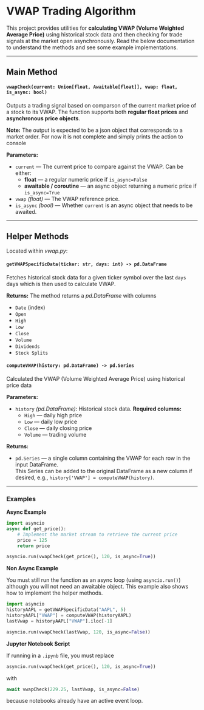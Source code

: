 # VWAP Trading Algorithm

This project provides utilities for **calculating VWAP (Volume Weighted Average Price)** using historical stock data and then checking for trade signals at the market open asynchronously. Read the below documentation to understand the methods and see some example implementations.

---

## Main Method

#### `vwapCheck(current: Union[float, Awaitable[float]], vwap: float, is_async: bool)`
Outputs a trading signal based on comparson of the current market price of a stock to its VWAP. The function supports both **regular float prices** and **asynchronous price objects**.

**Note:** The output is expected to be a json object that corresponds to a market order. For now it is not complete and simply prints the action to console

**Parameters:**
- `current` — The current price to compare against the VWAP. Can be either:
  - **float** — a regular numeric price if `is_async=False`
  - **awaitable / coroutine** — an async object returning a numeric price if `is_async=True`
- `vwap` *(float)* — The VWAP reference price.
- `is_async` *(bool)* — Whether `current` is an async object that needs to be awaited.

---

## Helper Methods

Located within *vwap.py*:

#### `getVWAPSpecificData(ticker: str, days: int) -> pd.DataFrame`
Fetches historical stock data for a given ticker symbol over the last `days` days which is then used to calculate VWAP. 

**Returns:**
The method returns a *pd.DataFrame* with columns
- `Date` (index)
- `Open`
- `High`
- `Low`
- `Close`
- `Volume`
- `Dividends`
- `Stock Splits`

#### `computeVWAP(history: pd.DataFrame) -> pd.Series`
Calculated the VWAP (Volume Weighted Average Price) using historical price data

**Parameters:**
- `history` *(pd.DataFrame)*: Historical stock data. **Required columns:**
  - `High` — daily high price
  - `Low` — daily low price
  - `Close` — daily closing price
  - `Volume` — trading volume

**Returns:**
- `pd.Series` — a single column containing the VWAP for each row in the input DataFrame.  
  This Series can be added to the original DataFrame as a new column if desired, e.g., `history['VWAP'] = computeVWAP(history)`.

---


### Examples

**Async Example**

```python
import asyncio
async def get_price():
    # Implement the market stream to retrieve the current price
    price = 125
    return price

asyncio.run(vwapCheck(get_price(), 120, is_async=True))
```

**Non Async Example**

You must still run the function as an async loop (using `asyncio.run()`) although you will not need an awaitable object. This example also shows how to implement the helper methods. 
```python
import asyncio
historyAAPL = getVWAPSpecificData("AAPL", 5)
historyAAPL["VWAP"] = computeVWAP(historyAAPL)
lastVwap = historyAAPL["VWAP"].iloc[-1]

asyncio.run(vwapCheck(lastVwap, 120, is_async=False))
```

**Jupyter Notebook Script**

If running in a `.ipynb` file, you must replace 
```python 
asyncio.run(vwapCheck(get_price(), 120, is_async=True)) 
``` 
with 
```python 
await vwapCheck(229.25, lastVwap, is_async=False) 
``` 
because notebooks already have an active event loop.



